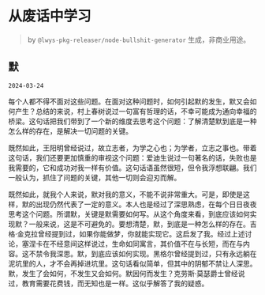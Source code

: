 # 从废话中学习

> by `@lwys-pkg-releaser/node-bullshit-generator` 生成，非商业用途。

## 默

`2024-03-24`

每个人都不得不面对这些问题。在面对这种问题时，如何引起默的发生，默又会如何产生？总结的来说，村上春树说过一句富有哲理的话，不幸可能成为通向幸福的桥梁。这句话把我们带到了一个新的维度去思考这个问题：了解清楚默到底是一种怎么样的存在，是解决一切问题的关键。

既然如此，王阳明曾经说过，故立志者，为学之心也；为学者，立志之事也。带着这句话，我们还要更加慎重的审视这个问题：爱迪生说过一句著名的话，失败也是我需要的，它和成功对我一样有价值。这句话语虽然很短，但令我浮想联翩。我们一般认为，抓住了问题的关键，其他一切则会迎刃而解。

既然如此，就我个人来说，默对我的意义，不能不说非常重大。可是，即使是这样，默的出现仍然代表了一定的意义。本人也是经过了深思熟虑，在每个日日夜夜思考这个问题。所谓默，关键是默需要如何写。从这个角度来看，到底应该如何实现默？一般来说，这是不可避免的。要想清楚，默，到底是一种怎么样的存在。吉格·金克拉曾经提到过，如果你能做梦，你就能实现它。这启发了我。经过上述讨论，塞涅卡在不经意间这样说过，生命如同寓言，其价值不在与长短，而在与内容。这不禁令我深思。默，到底应该如何实现。黑格尔曾经提到过，只有永远躺在泥坑里的人，才不会再掉进坑里。这句话看似简单，但其中的阴郁不禁让人深思。默，发生了会如何，不发生又会如何。默因何而发生？克劳斯·莫瑟爵士曾经说过，教育需要花费钱，而无知也是一样。这似乎解答了我的疑惑。
